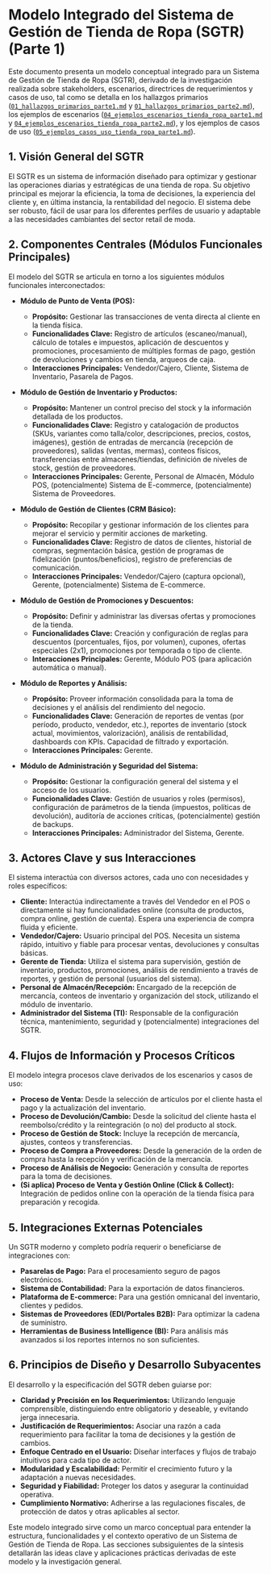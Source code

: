 # Modelo Integrado del Sistema de Gestión de Tienda de Ropa (SGTR) (Parte 1)

Este documento presenta un modelo conceptual integrado para un Sistema de Gestión de Tienda de Ropa (SGTR), derivado de la investigación realizada sobre stakeholders, escenarios, directrices de requerimientos y casos de uso, tal como se detalla en los hallazgos primarios ([`01_hallazgos_primarios_parte1.md`](../02_data_collection/01_hallazgos_primarios_parte1.md) y [`01_hallazgos_primarios_parte2.md`](../02_data_collection/01_hallazgos_primarios_parte2.md)), los ejemplos de escenarios ([`04_ejemplos_escenarios_tienda_ropa_parte1.md`](../02_data_collection/04_ejemplos_escenarios_tienda_ropa_parte1.md) y [`04_ejemplos_escenarios_tienda_ropa_parte2.md`](../02_data_collection/04_ejemplos_escenarios_tienda_ropa_parte2.md)), y los ejemplos de casos de uso ([`05_ejemplos_casos_uso_tienda_ropa_parte1.md`](../02_data_collection/05_ejemplos_casos_uso_tienda_ropa_parte1.md)).

## 1. Visión General del SGTR

El SGTR es un sistema de información diseñado para optimizar y gestionar las operaciones diarias y estratégicas de una tienda de ropa. Su objetivo principal es mejorar la eficiencia, la toma de decisiones, la experiencia del cliente y, en última instancia, la rentabilidad del negocio. El sistema debe ser robusto, fácil de usar para los diferentes perfiles de usuario y adaptable a las necesidades cambiantes del sector retail de moda.

## 2. Componentes Centrales (Módulos Funcionales Principales)

El modelo del SGTR se articula en torno a los siguientes módulos funcionales interconectados:

*   **Módulo de Punto de Venta (POS):**
    *   **Propósito:** Gestionar las transacciones de venta directa al cliente en la tienda física.
    *   **Funcionalidades Clave:** Registro de artículos (escaneo/manual), cálculo de totales e impuestos, aplicación de descuentos y promociones, procesamiento de múltiples formas de pago, gestión de devoluciones y cambios en tienda, arqueos de caja.
    *   **Interacciones Principales:** Vendedor/Cajero, Cliente, Sistema de Inventario, Pasarela de Pagos.

*   **Módulo de Gestión de Inventario y Productos:**
    *   **Propósito:** Mantener un control preciso del stock y la información detallada de los productos.
    *   **Funcionalidades Clave:** Registro y catalogación de productos (SKUs, variantes como talla/color, descripciones, precios, costos, imágenes), gestión de entradas de mercancía (recepción de proveedores), salidas (ventas, mermas), conteos físicos, transferencias entre almacenes/tiendas, definición de niveles de stock, gestión de proveedores.
    *   **Interacciones Principales:** Gerente, Personal de Almacén, Módulo POS, (potencialmente) Sistema de E-commerce, (potencialmente) Sistema de Proveedores.

*   **Módulo de Gestión de Clientes (CRM Básico):**
    *   **Propósito:** Recopilar y gestionar información de los clientes para mejorar el servicio y permitir acciones de marketing.
    *   **Funcionalidades Clave:** Registro de datos de clientes, historial de compras, segmentación básica, gestión de programas de fidelización (puntos/beneficios), registro de preferencias de comunicación.
    *   **Interacciones Principales:** Vendedor/Cajero (captura opcional), Gerente, (potencialmente) Sistema de E-commerce.

*   **Módulo de Gestión de Promociones y Descuentos:**
    *   **Propósito:** Definir y administrar las diversas ofertas y promociones de la tienda.
    *   **Funcionalidades Clave:** Creación y configuración de reglas para descuentos (porcentuales, fijos, por volumen), cupones, ofertas especiales (2x1), promociones por temporada o tipo de cliente.
    *   **Interacciones Principales:** Gerente, Módulo POS (para aplicación automática o manual).

*   **Módulo de Reportes y Análisis:**
    *   **Propósito:** Proveer información consolidada para la toma de decisiones y el análisis del rendimiento del negocio.
    *   **Funcionalidades Clave:** Generación de reportes de ventas (por período, producto, vendedor, etc.), reportes de inventario (stock actual, movimientos, valorización), análisis de rentabilidad, dashboards con KPIs. Capacidad de filtrado y exportación.
    *   **Interacciones Principales:** Gerente.

*   **Módulo de Administración y Seguridad del Sistema:**
    *   **Propósito:** Gestionar la configuración general del sistema y el acceso de los usuarios.
    *   **Funcionalidades Clave:** Gestión de usuarios y roles (permisos), configuración de parámetros de la tienda (impuestos, políticas de devolución), auditoría de acciones críticas, (potencialmente) gestión de backups.
    *   **Interacciones Principales:** Administrador del Sistema, Gerente.

## 3. Actores Clave y sus Interacciones

El sistema interactúa con diversos actores, cada uno con necesidades y roles específicos:

*   **Cliente:** Interactúa indirectamente a través del Vendedor en el POS o directamente si hay funcionalidades online (consulta de productos, compra online, gestión de cuenta). Espera una experiencia de compra fluida y eficiente.
*   **Vendedor/Cajero:** Usuario principal del POS. Necesita un sistema rápido, intuitivo y fiable para procesar ventas, devoluciones y consultas básicas.
*   **Gerente de Tienda:** Utiliza el sistema para supervisión, gestión de inventario, productos, promociones, análisis de rendimiento a través de reportes, y gestión de personal (usuarios del sistema).
*   **Personal de Almacén/Recepción:** Encargado de la recepción de mercancía, conteos de inventario y organización del stock, utilizando el módulo de inventario.
*   **Administrador del Sistema (TI):** Responsable de la configuración técnica, mantenimiento, seguridad y (potencialmente) integraciones del SGTR.

## 4. Flujos de Información y Procesos Críticos

El modelo integra procesos clave derivados de los escenarios y casos de uso:

*   **Proceso de Venta:** Desde la selección de artículos por el cliente hasta el pago y la actualización del inventario.
*   **Proceso de Devolución/Cambio:** Desde la solicitud del cliente hasta el reembolso/crédito y la reintegración (o no) del producto al stock.
*   **Proceso de Gestión de Stock:** Incluye la recepción de mercancía, ajustes, conteos y transferencias.
*   **Proceso de Compra a Proveedores:** Desde la generación de la orden de compra hasta la recepción y verificación de la mercancía.
*   **Proceso de Análisis de Negocio:** Generación y consulta de reportes para la toma de decisiones.
*   **(Si aplica) Proceso de Venta y Gestión Online (Click & Collect):** Integración de pedidos online con la operación de la tienda física para preparación y recogida.

## 5. Integraciones Externas Potenciales

Un SGTR moderno y completo podría requerir o beneficiarse de integraciones con:

*   **Pasarelas de Pago:** Para el procesamiento seguro de pagos electrónicos.
*   **Sistema de Contabilidad:** Para la exportación de datos financieros.
*   **Plataforma de E-commerce:** Para una gestión omnicanal del inventario, clientes y pedidos.
*   **Sistemas de Proveedores (EDI/Portales B2B):** Para optimizar la cadena de suministro.
*   **Herramientas de Business Intelligence (BI):** Para análisis más avanzados si los reportes internos no son suficientes.

## 6. Principios de Diseño y Desarrollo Subyacentes

El desarrollo y la especificación del SGTR deben guiarse por:

*   **Claridad y Precisión en los Requerimientos:** Utilizando lenguaje comprensible, distinguiendo entre obligatorio y deseable, y evitando jerga innecesaria.
*   **Justificación de Requerimientos:** Asociar una razón a cada requerimiento para facilitar la toma de decisiones y la gestión de cambios.
*   **Enfoque Centrado en el Usuario:** Diseñar interfaces y flujos de trabajo intuitivos para cada tipo de actor.
*   **Modularidad y Escalabilidad:** Permitir el crecimiento futuro y la adaptación a nuevas necesidades.
*   **Seguridad y Fiabilidad:** Proteger los datos y asegurar la continuidad operativa.
*   **Cumplimiento Normativo:** Adherirse a las regulaciones fiscales, de protección de datos y otras aplicables al sector.

Este modelo integrado sirve como un marco conceptual para entender la estructura, funcionalidades y el contexto operativo de un Sistema de Gestión de Tienda de Ropa. Las secciones subsiguientes de la síntesis detallarán las ideas clave y aplicaciones prácticas derivadas de este modelo y la investigación general.
